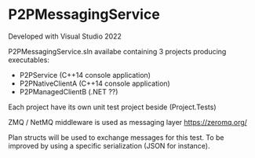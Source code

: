 # P2PMessagingService

Developed with Visual Studio 2022

P2PMessagingService.sln availabe containing 3 projects producing executables:
* P2PService (C++14 console application)
* P2PNativeClientA (C++14 console application)
* P2PManagedClientB (.NET ??)

Each project have its own unit test project beside (Project.Tests)

ZMQ / NetMQ middleware is used as messaging layer 
https://zeromq.org/

Plan structs will be used to exchange messages for this test.
To be improved by using a specific serialization (JSON for instance).
